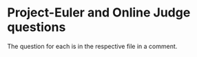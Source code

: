 # Project-Euler and Online Judge questions

The question for each is in the respective file in a comment.
